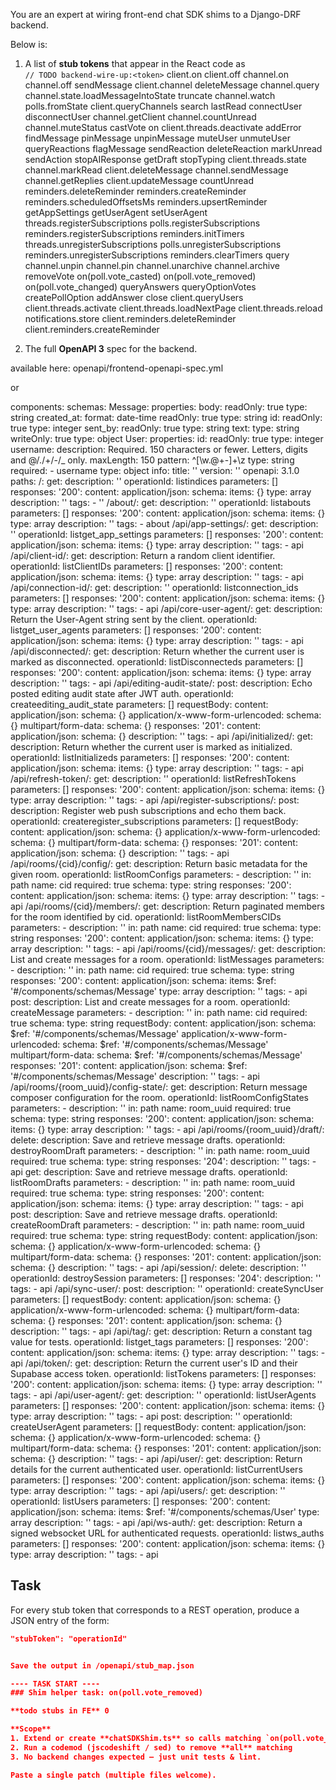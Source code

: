 You are an expert at wiring front-end chat SDK shims to a Django-DRF backend.

Below is:
1. A list of **stub tokens** that appear in the React code as  
   `// TODO backend-wire-up:<token>`
client.on
client.off
channel.on
channel.off
sendMessage
client.channel
deleteMessage
channel.query
channel.state.loadMessageIntoState
truncate
channel.watch
polls.fromState
client.queryChannels
search
lastRead
connectUser
disconnectUser
channel.getClient
channel.countUnread
channel.muteStatus
castVote
on
client.threads.deactivate
addError
findMessage
pinMessage
unpinMessage
muteUser
unmuteUser
queryReactions
flagMessage
sendReaction
deleteReaction
markUnread
sendAction
stopAIResponse
getDraft
stopTyping
client.threads.state
channel.markRead
client.deleteMessage
channel.sendMessage
channel.getReplies
client.updateMessage
countUnread
reminders.deleteReminder
reminders.createReminder
reminders.scheduledOffsetsMs
reminders.upsertReminder
getAppSettings
getUserAgent
setUserAgent
threads.registerSubscriptions
polls.registerSubscriptions
reminders.registerSubscriptions
reminders.initTimers
threads.unregisterSubscriptions
polls.unregisterSubscriptions
reminders.unregisterSubscriptions
reminders.clearTimers
query
channel.unpin
channel.pin
channel.unarchive
channel.archive
removeVote
on(poll.vote_casted)
on(poll.vote_removed)
on(poll.vote_changed)
queryAnswers
queryOptionVotes
createPollOption
addAnswer
close
client.queryUsers
client.threads.activate
client.threads.loadNextPage
client.threads.reload
notifications.store
client.reminders.deleteReminder
client.reminders.createReminder


2. The full **OpenAPI 3** spec for the backend.

available here: openapi/frontend-openapi-spec.yml

or 

components:
  schemas:
    Message:
      properties:
        body:
          readOnly: true
          type: string
        created_at:
          format: date-time
          readOnly: true
          type: string
        id:
          readOnly: true
          type: integer
        sent_by:
          readOnly: true
          type: string
        text:
          type: string
          writeOnly: true
      type: object
    User:
      properties:
        id:
          readOnly: true
          type: integer
        username:
          description: Required. 150 characters or fewer. Letters, digits and @/./+/-/_
            only.
          maxLength: 150
          pattern: ^[\w.@+-]+\z
          type: string
      required:
      - username
      type: object
info:
  title: ''
  version: ''
openapi: 3.1.0
paths:
  /:
    get:
      description: ''
      operationId: listindices
      parameters: []
      responses:
        '200':
          content:
            application/json:
              schema:
                items: {}
                type: array
          description: ''
      tags:
      - ''
  /about/:
    get:
      description: ''
      operationId: listabouts
      parameters: []
      responses:
        '200':
          content:
            application/json:
              schema:
                items: {}
                type: array
          description: ''
      tags:
      - about
  /api/app-settings/:
    get:
      description: ''
      operationId: listget_app_settings
      parameters: []
      responses:
        '200':
          content:
            application/json:
              schema:
                items: {}
                type: array
          description: ''
      tags:
      - api
  /api/client-id/:
    get:
      description: Return a random client identifier.
      operationId: listClientIDs
      parameters: []
      responses:
        '200':
          content:
            application/json:
              schema:
                items: {}
                type: array
          description: ''
      tags:
      - api
  /api/connection-id/:
    get:
      description: ''
      operationId: listconnection_ids
      parameters: []
      responses:
        '200':
          content:
            application/json:
              schema:
                items: {}
                type: array
          description: ''
      tags:
      - api
  /api/core-user-agent/:
    get:
      description: Return the User-Agent string sent by the client.
      operationId: listget_user_agents
      parameters: []
      responses:
        '200':
          content:
            application/json:
              schema:
                items: {}
                type: array
          description: ''
      tags:
      - api
  /api/disconnected/:
    get:
      description: Return whether the current user is marked as disconnected.
      operationId: listDisconnecteds
      parameters: []
      responses:
        '200':
          content:
            application/json:
              schema:
                items: {}
                type: array
          description: ''
      tags:
      - api
  /api/editing-audit-state/:
    post:
      description: Echo posted editing audit state after JWT auth.
      operationId: createediting_audit_state
      parameters: []
      requestBody:
        content:
          application/json:
            schema: {}
          application/x-www-form-urlencoded:
            schema: {}
          multipart/form-data:
            schema: {}
      responses:
        '201':
          content:
            application/json:
              schema: {}
          description: ''
      tags:
      - api
  /api/initialized/:
    get:
      description: Return whether the current user is marked as initialized.
      operationId: listInitializeds
      parameters: []
      responses:
        '200':
          content:
            application/json:
              schema:
                items: {}
                type: array
          description: ''
      tags:
      - api
  /api/refresh-token/:
    get:
      description: ''
      operationId: listRefreshTokens
      parameters: []
      responses:
        '200':
          content:
            application/json:
              schema:
                items: {}
                type: array
          description: ''
      tags:
      - api
  /api/register-subscriptions/:
    post:
      description: Register web push subscriptions and echo them back.
      operationId: createregister_subscriptions
      parameters: []
      requestBody:
        content:
          application/json:
            schema: {}
          application/x-www-form-urlencoded:
            schema: {}
          multipart/form-data:
            schema: {}
      responses:
        '201':
          content:
            application/json:
              schema: {}
          description: ''
      tags:
      - api
  /api/rooms/{cid}/config/:
    get:
      description: Return basic metadata for the given room.
      operationId: listRoomConfigs
      parameters:
      - description: ''
        in: path
        name: cid
        required: true
        schema:
          type: string
      responses:
        '200':
          content:
            application/json:
              schema:
                items: {}
                type: array
          description: ''
      tags:
      - api
  /api/rooms/{cid}/members/:
    get:
      description: Return paginated members for the room identified by cid.
      operationId: listRoomMembersCIDs
      parameters:
      - description: ''
        in: path
        name: cid
        required: true
        schema:
          type: string
      responses:
        '200':
          content:
            application/json:
              schema:
                items: {}
                type: array
          description: ''
      tags:
      - api
  /api/rooms/{cid}/messages/:
    get:
      description: List and create messages for a room.
      operationId: listMessages
      parameters:
      - description: ''
        in: path
        name: cid
        required: true
        schema:
          type: string
      responses:
        '200':
          content:
            application/json:
              schema:
                items:
                  $ref: '#/components/schemas/Message'
                type: array
          description: ''
      tags:
      - api
    post:
      description: List and create messages for a room.
      operationId: createMessage
      parameters:
      - description: ''
        in: path
        name: cid
        required: true
        schema:
          type: string
      requestBody:
        content:
          application/json:
            schema:
              $ref: '#/components/schemas/Message'
          application/x-www-form-urlencoded:
            schema:
              $ref: '#/components/schemas/Message'
          multipart/form-data:
            schema:
              $ref: '#/components/schemas/Message'
      responses:
        '201':
          content:
            application/json:
              schema:
                $ref: '#/components/schemas/Message'
          description: ''
      tags:
      - api
  /api/rooms/{room_uuid}/config-state/:
    get:
      description: Return message composer configuration for the room.
      operationId: listRoomConfigStates
      parameters:
      - description: ''
        in: path
        name: room_uuid
        required: true
        schema:
          type: string
      responses:
        '200':
          content:
            application/json:
              schema:
                items: {}
                type: array
          description: ''
      tags:
      - api
  /api/rooms/{room_uuid}/draft/:
    delete:
      description: Save and retrieve message drafts.
      operationId: destroyRoomDraft
      parameters:
      - description: ''
        in: path
        name: room_uuid
        required: true
        schema:
          type: string
      responses:
        '204':
          description: ''
      tags:
      - api
    get:
      description: Save and retrieve message drafts.
      operationId: listRoomDrafts
      parameters:
      - description: ''
        in: path
        name: room_uuid
        required: true
        schema:
          type: string
      responses:
        '200':
          content:
            application/json:
              schema:
                items: {}
                type: array
          description: ''
      tags:
      - api
    post:
      description: Save and retrieve message drafts.
      operationId: createRoomDraft
      parameters:
      - description: ''
        in: path
        name: room_uuid
        required: true
        schema:
          type: string
      requestBody:
        content:
          application/json:
            schema: {}
          application/x-www-form-urlencoded:
            schema: {}
          multipart/form-data:
            schema: {}
      responses:
        '201':
          content:
            application/json:
              schema: {}
          description: ''
      tags:
      - api
  /api/session/:
    delete:
      description: ''
      operationId: destroySession
      parameters: []
      responses:
        '204':
          description: ''
      tags:
      - api
  /api/sync-user/:
    post:
      description: ''
      operationId: createSyncUser
      parameters: []
      requestBody:
        content:
          application/json:
            schema: {}
          application/x-www-form-urlencoded:
            schema: {}
          multipart/form-data:
            schema: {}
      responses:
        '201':
          content:
            application/json:
              schema: {}
          description: ''
      tags:
      - api
  /api/tag/:
    get:
      description: Return a constant tag value for tests.
      operationId: listget_tags
      parameters: []
      responses:
        '200':
          content:
            application/json:
              schema:
                items: {}
                type: array
          description: ''
      tags:
      - api
  /api/token/:
    get:
      description: Return the current user's ID and their Supabase access token.
      operationId: listTokens
      parameters: []
      responses:
        '200':
          content:
            application/json:
              schema:
                items: {}
                type: array
          description: ''
      tags:
      - api
  /api/user-agent/:
    get:
      description: ''
      operationId: listUserAgents
      parameters: []
      responses:
        '200':
          content:
            application/json:
              schema:
                items: {}
                type: array
          description: ''
      tags:
      - api
    post:
      description: ''
      operationId: createUserAgent
      parameters: []
      requestBody:
        content:
          application/json:
            schema: {}
          application/x-www-form-urlencoded:
            schema: {}
          multipart/form-data:
            schema: {}
      responses:
        '201':
          content:
            application/json:
              schema: {}
          description: ''
      tags:
      - api
  /api/user/:
    get:
      description: Return details for the current authenticated user.
      operationId: listCurrentUsers
      parameters: []
      responses:
        '200':
          content:
            application/json:
              schema:
                items: {}
                type: array
          description: ''
      tags:
      - api
  /api/users/:
    get:
      description: ''
      operationId: listUsers
      parameters: []
      responses:
        '200':
          content:
            application/json:
              schema:
                items:
                  $ref: '#/components/schemas/User'
                type: array
          description: ''
      tags:
      - api
  /api/ws-auth/:
    get:
      description: Return a signed websocket URL for authenticated requests.
      operationId: listws_auths
      parameters: []
      responses:
        '200':
          content:
            application/json:
              schema:
                items: {}
                type: array
          description: ''
      tags:
      - api



## Task
For every stub token that corresponds to a REST operation, produce a JSON
entry of the form:

```json
"stubToken": "operationId"


Save the output in /openapi/stub_map.json

---- TASK START ----
### Shim helper task: on(poll.vote_removed)

**todo stubs in FE** 0

**Scope**
1. Extend or create **chatSDKShim.ts** so calls matching `on(poll.vote_removed)` resolve.
2. Run a codemod (jscodeshift / sed) to remove **all** matching
3. No backend changes expected – just unit tests & lint.

Paste a single patch (multiple files welcome).
